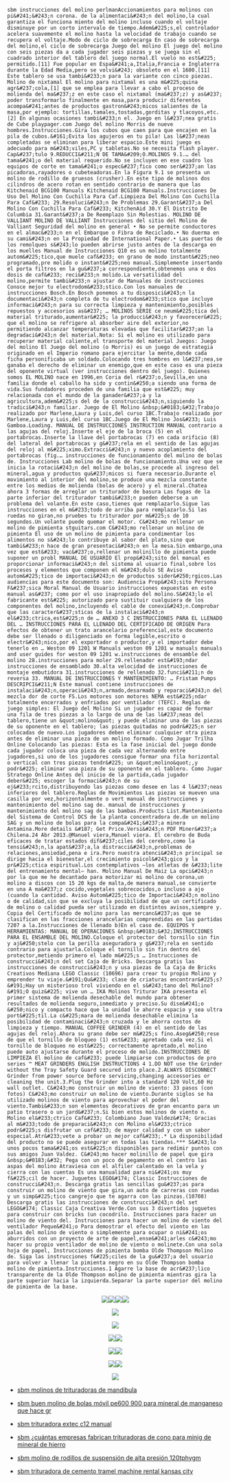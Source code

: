 
```
sbm instrucciones del molino perlmanAccionamientos para molinos con pi&#241;&#243;n corona. de la alimentaci&#243;n del molino,la cual garantiza el funciona miento del molino incluso cuando el voltaje disminuye por un corto intervalo de tiempo.Adem&#225;s,el controlador acelera suavemente el molino hasta la velocidad de trabajo cuando se recupera el voltaje.Modo de ciclo de sobrecarga En caso de sobrecarga del molino,el ciclo de sobrecarga Juego del molino El juego del molino con seis piezas da a cada jugador seis piezas y se juega sin el cuadrado interior del tablero del juego normal.El vuelo no est&#225; permitido.[11] Fue popular en Espa&#241;a,Italia,Francia e Inglaterra durante la Edad Media,pero se volvi&#243; obsoleto en el 1600.[11] Este tablero se usa tambi&#233;n para la variante con cinco piezas. Molino de nixtamal El molino para nixtamal es una m&#225;quina agr&#237;cola,[1] que se emplea para llevar a cabo el proceso de molienda del ma&#237;z en este caso el nixtamal (ma&#237;z) y as&#237; poder transformarlo finalmente en masa,para producir diferentes acompa&#241;antes de productos gastron&#243;micos salientes de la masa,por ejemplo: tortillas,tamales,tostadas,gorditas y tlacoyos,etc.[2] En algunas ocasiones tambi&#233;n el. Juego en l&#237;nea gratis de Cube playpager.com Juego del molino Morris de nueve hombres.Instrucciones.Gira los cubos que caen para que encajen en la pila de cubos.&#161;Evita los agujeros en tu pila! Las l&#237;neas completadas se eliminan para liberar espacio.Este mini juego es adecuado para m&#243;viles,PC y tabletas.No se necesita flash player. Cap&#237;tulo 9.REDUCCI&#211;N DE TAMA&#209;O.MOLINOS 9.1.… del tama&#241;o del material requerido.No se incluyen en ese cuadro los equipos de corte en tama&#241;o espec&#237;fico como ser&#237;an las picadoras,rayadores o cubeteadoras.En la Figura 9.1 se presenta un molino de rodillo de gruesos (crusher).En este tipo de molinos dos cilindros de acero rotan en sentido contrario de manera que las Kitchenaid BCG100 Manuals Kitchenaid BCG100 Manuals.Instrucciones De Uso Del Molino Con Cuchilla Para Caf.Limpieza Del Molino Con Cuchilla Para Caf&#233; 29.Resoluci&#243;n De Problemas 29.Garant&#237;a Del Molino Con Cuchilla Para Caf&#233; KitchenAid 30.Y El Distrito De Columbia 31.Garant&#237;a De Reemplazo Sin Molestias. MOLINO DE VALLIANT MOLINO DE VALLIANT Instrucciones del sitio del Molino de Valliant Seguridad del molino en general • No se permite conductores en el almac&#233;n en el Embarque o Fibra de Reciclado.• No duerma en su cami&#243;n en la Propiedad de International Paper.• Las puertas de los remolques s&#243;lo pueden abrirse justo antes de la descarga en los muelles Manual de Instrucciones Q10 es un molino totalmente autom&#225;tico,que muele caf&#233; en grano de modo instant&#225;neo programado,pre molido o instant&#225;neo manual.Simplemente insertando el porta filtros en la gu&#237;a correspondiente,obtenemos una o dos dosis de caf&#233; reci&#233;n molido.La versatilidad del molino,permite tambi&#233;n ajustar de Manuales de instrucciones Conoce mejor tu electrodom&#233;stico.Con los manuales de instrucciones Bosch.En Bosch ponemos a tu disposici&#243;n la documentaci&#243;n completa de tu electrodom&#233;stico que incluye informaci&#243;n para su correcta limpieza y mantenimiento,posibles repuestos y accesorios as&#237; … MOLINOS SERIE ce neum&#225;tica del material triturado,aumentar&#225; la producci&#243;n y favorecer&#225; que el molino se refrigere al absorber aire del exterior,no permitiendo alcanzar temperaturas elevadas que facilitar&#237;an la degradaci&#243;n del material.Nota: Si el molino es utilizado para recuperar material caliente,el transporte del material Juegos: Juego del molino El Juego del molino (o Morris) es un juego de estrategia originado en el Imperio romano para ejercitar la mente,donde cada ficha personificaba un soldado.Colocando tres hombres en l&#237;nea,se ganaba el derecho de eliminar un enemigo,que en este caso es una pieza del oponente virtual (ver instrucciones dentro del juego). Quienes somos EL MOLINO nace en 1996,en Coria del r&#237;o,Sevilla,en una familia donde el caballo ha sido y contin&#250;a siendo una forma de vida.Sus fundadores proceden de una familia que est&#225; muy relacionada con el mundo de la ganader&#237;a y la agricultura,adem&#225;s del de la construcci&#243;n,siguiendo la tradici&#243;n familiar. Juego de El Molino &nbsp;&#0183;&#32;Trabajo realizado por Marlene,Laura y Luis,del curso 1BC.Trabajo realizado por Marlene,Laura y Luis,del curso 1BC.Juego de El Molino Jos&#233; Luis Gamboa.Loading. MANUAL DE INSTRUCCIONES INSTRUCTION MANUAL contrario a las agujas del reloj.Inserte el eje de la broca (5) en el portabrocas.Inserte la llave del portabrocas (7) en cada orificio (8) del lateral del portabrocas y g&#237;rela en el sentido de las agujas del reloj al m&#225;ximo.Extracci&#243;n y nuevo acoplamiento del portabrocas (fig.… instrucciones de funcionamiento del molino de bolas de. Instrucciones Lab molino de bolas de funcionamiento.Una vez que se inicia la rotaci&#243;n del molino de bolas,se procede al ingreso del mineral,agua y productos qu&#237;micos si fuera necesario.Durante el movimiento al interior del molino,se produce una mezcla constante entre los medios de molienda (bolas de acero) y el mineral.Chatea ahora 3 formas de arreglar un triturador de basura Las fugas de la parte inferior del triturador tambi&#233;n pueden deberse a un problema del volante.En este caso,tienes que remplazarlo.Sigue las instrucciones en el m&#233;todo de arriba para remplazarlo.Si las ruedas no giran,no pruebes tu triturador por m&#225;s de 10 segundos.Un volante puede quemar el motor. C&#243;mo rellenar un molino de pimienta stguitars.com C&#243;mo rellenar un molino de pimienta El uso de un molino de pimienta para condimentar los alimentos no s&#243;lo contribuye al sabor del plato,sino que tambi&#233;n hace de gran presentaci&#243;n en la mesa.Sin embargo,una vez que est&#233; vac&#237;o,rellenar un molinillo de pimienta puede suponer un probl MANUAL DE USUARIO El prop&#243;sito del manual es proporcionar informaci&#243;n del sistema al usuario final,sobre los procesos y elementos que componen el m&#243;dulo SE Aviso autom&#225;tico de importaci&#243;n de productos sider&#250;rgicos.Las audiencias para este documento son: Audiencia Prop&#243;sito Persona F&#237;sica Moral Manual de Usuario instrucciones expuestas en este manual as&#237; como por el uso inapropiado del molino.S&#243;lo el fabricante est&#225; autorizado para sustituir cualquiera de los componentes del molino,incluyendo el cable de conexi&#243;n.Comprobar que las caracter&#237;sticas de la instalaci&#243;n el&#233;ctrica,est&#225;n de … ANEXO 3 C INSTRUCCIONES PARA EL LLENADO DEL … INSTRUCCIONES PARA EL LLENADO DEL CERTIFICADO DE ORIGEN Para efectos de obtener un trato arancelario preferencial,este documento debe ser llenado o diligenciado en forma legible,escrito o electr&#243;nico,por el exportador o productor,y el importador debe tenerlo en … Weston 09 1201 W Manuals weston 09 1201 w manuals manuals and user guides for weston 09 1201 w.instrucciones de ensamble del molino 28.instrucciones para moler 29.rellenador est&#193;ndar instrucciones de ensamblado 30.alta velocidad de instrucciones de montaje embutidora 31.instrucciones de rellenado 32.funci&#211;n de reversa 33. MANUAL DE INSTRUCCIONES Y MANTENIMIENTO: … Fristam Pumps DESCRIPCI&#211;N Este manual contiene instrucciones de instalaci&#243;n,operaci&#243;n,armado,desarmado y reparaci&#243;n del mezcla dor de corte FS.Los motores son motores NEMA est&#225;ndar totalmente encerrados y enfriados por ventilador (TEFC). Reglas de juego simples: El Juego del Molino Si un jugador es capaz de formar una fila de tres piezas a lo largo de una de las l&#237;neas del tablero,tiene un &quot;molino&quot; y puede eliminar una de las piezas de su oponente en el tablero; las piezas quitadas no podr&#225;n ser colocadas de nuevo.Los jugadores deben eliminar cualquier otra pieza antes de eliminar una pieza de un molino formado. Como Jugar Trilha Online Colocando las piezas: Esta es la fase inicial del juego donde cada jugador coloca una pieza de cada vez alternando entre jugadores,si uno de los jugadores consigue formar una fila horizontal o vertical con tres piezas tendr&#225; un &quot;molino&quot;,y podr&#225; eliminar una pieza de su oponente en el tablero. Como Jugar Stratego Online Antes del inicio de la partida,cada jugador deber&#225; escoger la formaci&#243;n de su ej&#233;rcito,distribuyendo las piezas como desee en las 4 l&#237;neas inferiores del tablero.Reglas de Movimientos Las piezas se mueven una casilla por vez,horizontalmente o vert manual de instrucciones y mantenimiento del molino sag de. manual de instrucciones y mantenimiento del molino sag de las bambas.Products List.Mantenimiento del Sistema de Control DCS de la planta concentradora de.de un molino SAG y un molino de bolas para la compa&#241;&#237;a minera Antamina.More details &#187; Get Price.Versi&#243;n PDF Miner&#237;a Chilena.24 Abr 2013.@Manuel viera,Manuel viera. El cerebro de Buda eficaces de tratar estados dif&#237;ciles del cerebro,como la tensi&#243;n,la apat&#237;a,la distracci&#243;n,problemas de relaciones,ansiedad,pena e ira.Pero nuestra atenci&#243;n principal se dirige hacia el bienestar,el crecimiento psicol&#243;gico y la pr&#225;ctica espiritual.Los contemplativos —los atletas de &#233;lite del entrenamiento mental— han. Molino Manual De Maiz La opci&#243;n por la que me he decantado para motorizar mi molino de corona,un molino a discos con 15 20 kgs de malta,de manera manual,se convierte en una A ma&#237;z cocido,vegetales sobrecocidos,o incluso a ajo (cuando la cantidad. Aviso Autom&#225;tico de Importaci&#243;n molino o de calidad,sin que se excluya la posibilidad de que un certificado de molino o calidad pueda ser utilizado en distintos avisos,siempre y. Copia del Certificado de molino para las mercanc&#237;as que se clasifican en las fracciones arancelarias comprendidas en las partidas 7207 a la.Instrucciones de llenado b)En el caso de. EQUIPOS Y HERRAMIENTAS: MANUAL DE OPERACIONES &nbsp;&#0183;&#32;INSTRUCCIONES PARA EL ENSAMBLE DEL MOLINO.Coloque el protector del tornillo sin fin y aj&#250;stelo con la perilla aseguradora y g&#237;rela en sentido contrario para ajustarla.Coloque el tornillo sin fin dentro del protector,metiendo primero el lado m&#225;s … Instrucciones de construcci&#243;n del set Caja de Bricks. Descarga gratis las instrucciones de construcci&#243;n y usa piezas de la Caja de Bricks Creativos Mediana LEGO Classic (10696) para crear tu propio Molino y emprender tu viaje.&#191;Qu&#233; clase de criaturas encontrar&#225;s? &#191;Hay un misterioso trol viviendo en el s&#243;tano del Molino? &#191;O quiz&#225; vive un … IKA Molinos Triturar IKA presenta el primer sistema de molienda desechable del mundo para obtener resultados de molienda seguro,inmediato y preciso.Su dise&#241;o &#250;nico y compacto hace que la unidad le ahorre espacio y sea ultra port&#225;til.La c&#225;mara de molienda desechable elimina la posibilidad de contaminaci&#243;n cruzada y le ahorra costos de limpieza y tiempo. MANUAL COFFEE GRINDER (4) en el sentido de las agujas del reloj.Ahora su grano debe ser m&#225;s fino.Aseg&#250;rese de que el tornillo de bloqueo (1) est&#233; apretado cada vez.Si el tornillo de bloqueo no est&#225; correctamente apretado,el molino puede auto ajustarse durante el proceso de molido.INSTRUCCIONES DE LIMPIEZA El molino de caf&#233; puede limpiarse con productos de pro series ™ MEAT GRINDERS ENGLISH INSTRUCTIONS 4 1.DO NOT use the Grinder without the Tray Safety Guard secured into place.2.ALWAYS DISCONNECT Grinder from power source before servicing,changing accessories or cleaning the unit.3.Plug the Grinder into a standard 120 Volt,60 Hz wall outlet. C&#243;mo construir un molino de viento: 33 pasos (con fotos) C&#243;mo construir un molino de viento.Durante siglos se ha utilizado molinos de viento para aprovechar el poder del viento.Tambi&#233;n son elementos decorativos de gran encanto para un patio trasero o un jard&#237;n.Si bien estos molinos de viento n. Molino el&#233;ctrico Caf&#233; Colombiano Juan Valdez&#174; Gracias al m&#233;todo de preparaci&#243;n con Molino el&#233;ctrico podr&#225;s disfrutar un caf&#233; de mayor calidad y con un sabor especial.Atr&#233;vete a probar un mejor caf&#233;.* La disponibilidad del producto no se puede asegurar en todas las tiendas.*** S&#243;lo unos pocos tama&#241;os est&#225;n disponibles para redimir puntos con sus amigos Juan Valdez. C&#243;mo hacer molinillo de papel que gira &nbsp;&#0183;&#32; Pega con un poco de pegamento en el centro las aspas del molino Atraviesa con el alfiler calentado en la vela y cierra con las cuentas Es una manualidad para ni&#241;os muy f&#225;cil de hacer. Juguetes LEGO&#174; Classic Instrucciones de construcci&#243;n. Descarga gratis las sencillas gu&#237;as para construir un molino de viento que gira,un auto de carreras con ruedas y un simp&#225;tico cangrejo que te agarra con las pinzas.(10708) Descarga gratis las instrucciones de construcci&#243;n del set LEGO&#174; Classic Caja Creativa Verde.Con sus 3 divertidos juguetes para construir con bricks (un cocodrilo. Instrucciones para hacer un molino de viento del. Instrucciones para hacer un molino de viento del ventilador Peque&#241;o Para demostrar el efecto del viento en las palas del molino de viento o simplemente para ocupar o ni&#241;os aburridos con un proyecto de arte de papel,ense&#241;arles c&#243;mo hacer su propio ventilador de molino de viento o molinete.Con una sola hoja de papel, Instrucciones de pimienta bomba Olde Thompson Molino de. Siga las instrucciones f&#225;ciles de la gu&#237;a del usuario para volver a llenar la pimienta negro en su Olde Thompson bomba molino de pimienta.Instrucciones.1 Agarre la base de acr&#237;lico transparente de la Olde Thompson molino de pimienta mientras gira la parte superior hacia la izquierda.Separar la parte superior del molino de pimienta de la base. 
```

<div align="center">

<a href="https://es-mill.shibang-china.com/github&k=sbm+instrucciones+del+molino+perlman"><img src="https://static.shibang-china.com/es/mill/index.jpg"></a><a href="https://es-mill.shibang-china.com/materials.htmlgithub&k=sbm+instrucciones+del+molino+perlman"><img src="https://static.shibang-china.com/es/mill/materials.jpg"></a><a href="https://es-mill.shibang-china.com/about.htmlgithub&k=sbm+instrucciones+del+molino+perlman"><img src="https://static.shibang-china.com/es/mill/about.jpg"></a><a href="https://es-mill.shibang-china.com/contact.htmlgithub&k=sbm+instrucciones+del+molino+perlman"><img src="https://static.shibang-china.com/es/mill/contact.jpg"></a>

<a href="https://es-mill.shibang-china.com/github&k=sbm+instrucciones+del+molino+perlman"><img src="https://static.shibang-china.com/es/mill/banner.jpg"></a>

<a href="https://swt.shibang-china.com/github&k=sbm+instrucciones+del+molino+perlman"><img src="https://static.shibang-china.com/es/mill/chat.jpg"></a>

<a href="https://es-mill.shibang-china.com/products/vertical-roller-mill.htmlgithub&k=sbm+instrucciones+del+molino+perlman"><img src="https://static.shibang-china.com/es/mill/vertical.jpg"></a><a href="https://es-mill.shibang-china.com/products/raymond-mill.htmlgithub&k=sbm+instrucciones+del+molino+perlman"><img src="https://static.shibang-china.com/es/mill/raymond.jpg"></a>

<a href="https://es-mill.shibang-china.com/products/ultrafine-grinding-mill.htmlgithub&k=sbm+instrucciones+del+molino+perlman"><img src="https://static.shibang-china.com/es/mill/ultrafine.jpg"></a><a href="https://es-mill.shibang-china.com/products/trapezium-grinding-mill.htmlgithub&k=sbm+instrucciones+del+molino+perlman"><img src="https://static.shibang-china.com/es/mill/trapezium.jpg"></a>

<a href="https://es-mill.shibang-china.com/products/ball-mill.htmlgithub&k=sbm+instrucciones+del+molino+perlman"><img src="https://static.shibang-china.com/es/mill/ball.jpg"></a><a href="https://es-mill.shibang-china.com/products/hammer-mill.htmlgithub&k=sbm+instrucciones+del+molino+perlman"><img src="https://static.shibang-china.com/es/mill/hammer.jpg"></a>

<a href="https://swt.shibang-china.com/github&k=sbm+instrucciones+del+molino+perlman"><img src="https://static.shibang-china.com/es/mill/case.jpg"></a>

</div>


* [sbm molinos de trituradoras de mandíbula](sbm%20molinos%20de%20trituradoras%20de%20mand%C3%ADbula.md)

* [sbm buen molino de bolas móvil pe600 900 para mineral de manganeso que hace gr](sbm%20buen%20molino%20de%20bolas%20m%C3%B3vil%20pe600%20900%20para%20mineral%20de%20manganeso%20que%20hace%20gr.md)

* [sbm trituradora extec c12 manual](sbm%20trituradora%20extec%20c12%20manual.md)

* [sbm ¿cuántas empresas fabrican trituradoras de cono para minig de mineral de hierro ](sbm%20%C2%BFcu%C3%A1ntas%20empresas%20fabrican%20trituradoras%20de%20cono%20para%20minig%20de%20mineral%20de%20hierro%20.md)

* [sbm molino de rodillos de suspensión de alta presión 120tphygm](sbm%20molino%20de%20rodillos%20de%20suspensi%C3%B3n%20de%20alta%20presi%C3%B3n%20120tphygm.md)

* [sbm trituradora de cemento tramel machine rental kansas city](sbm%20trituradora%20de%20cemento%20tramel%20machine%20rental%20kansas%20city.md)